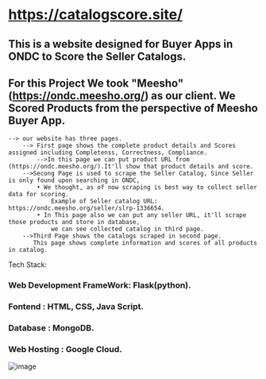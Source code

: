 # https://catalogscore.site/

## This is a website designed for Buyer Apps in ONDC to Score the Seller Catalogs.
## For this Project We took "Meesho"(https://ondc.meesho.org/) as our client. We Scored Products from the perspective of Meesho Buyer App. 
    --> our website has three pages.
        --> First page shows the complete product details and Scores assigned including Completenss, Correctness, Compliance.
            -->In this page we can put product URL from (https://ondc.meesho.org/).It'll show that product details and score. 
        -->Secong Page is used to scrape the Seller Catalog, Since Seller is only found upon searching in ONDC, 
            • We thought, as of now scraping is best way to collect seller data for scoring.
                Example of Seller catalog URL: https://ondc.meesho.org/seller/slrp-1336654.
            • In This page also we can put any seller URL, it'll scrape those products and store in database,
                we can see collected catalog in third page.
        -->Third Page shows the catalogs scraped in second page.
           This page shows complete information and scores of all products in catalog.

Tech Stack: 
  ### Web Development FrameWork: Flask(python).
  ### Fontend : HTML, CSS, Java Script.
  ### Database : MongoDB.
  ### Web Hosting : Google Cloud.

![image](https://github.com/2deva/catalog-score/assets/111851690/aeccf406-146f-4989-8086-33cb3e58217b)
